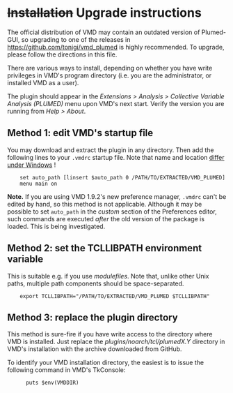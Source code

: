~~Installation~~ Upgrade instructions
========================================

The official distribution of VMD may contain an outdated version of
Plumed-GUI, so upgrading to one of the releases in
https://github.com/tonigi/vmd_plumed is highly recommended.
To upgrade, please follow the directions in this file.

There are various ways to install, depending on whether you have write
privileges in VMD's program directory (i.e. you are the administrator,
or installed VMD as a user). 

The plugin should appear in the _Extensions > Analysis > Collective
Variable Analysis (PLUMED)_ menu upon VMD's next start. Verify the
version you are running from _Help > About_.



## Method 1: edit VMD's startup file

You may download and extract the plugin in any directory. Then add the
following lines to your `.vmdrc` startup file. Note that name and location
[differ under Windows](http://www.ks.uiuc.edu/Research/vmd/vmd-1.7/ug/node197.html) !

        set auto_path [linsert $auto_path 0 /PATH/TO/EXTRACTED/VMD_PLUMED]
        menu main on


**Note.** If you are using VMD 1.9.2's new preference manager,
`.vmdrc` can't be edited by hand, so this method is not
applicable. Although it may be possible to set `auto_path` in the
*custom* section of the Preferences editor, such commands are executed
*after* the old version of the package is loaded. This is being
investigated.



## Method 2: set the TCLLIBPATH environment variable

This is suitable e.g. if you use *modulefiles*. Note that, unlike
other Unix paths, multiple path components should be space-separated.

        export TCLLIBPATH="/PATH/TO/EXTRACTED/VMD_PLUMED $TCLLIBPATH"



## Method 3: replace the plugin directory

This method is sure-fire if you have write access to the directory where
VMD is installed. Just replace the _plugins/noarch/tcl/plumedX.Y_
directory in VMD's installation with the archive downloaded from
GitHub.

To identify your VMD installation directory, the easiest is to issue the
following command in VMD's TkConsole:

          puts $env(VMDDIR)


